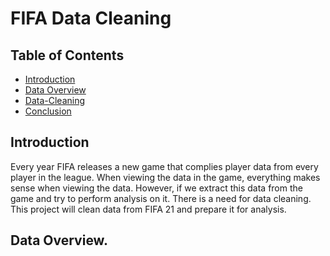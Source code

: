 # FIFA Data Cleaning

## Table of Contents
* [Introduction](#introduction)
* [Data Overview](#data-overview)
* [Data-Cleaning](#data-cleaning)
* [Conclusion](#conclusion)

## Introduction

Every year FIFA releases a new game that complies player data from every player in the league. When viewing the data in the game, everything makes sense when viewing the data. However, if we extract this data from the game and try to perform analysis on it. There is a need for data cleaning. This project will clean data from FIFA 21 and prepare it for analysis.

## Data Overview.
